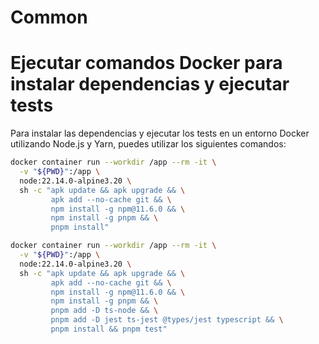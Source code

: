 # Common

# Ejecutar comandos Docker para instalar dependencias y ejecutar tests

Para instalar las dependencias y ejecutar los tests en un entorno Docker utilizando Node.js y Yarn, puedes utilizar los siguientes comandos:

```bash
docker container run --workdir /app --rm -it \
  -v "${PWD}":/app \
  node:22.14.0-alpine3.20 \
  sh -c "apk update && apk upgrade && \
         apk add --no-cache git && \
         npm install -g npm@11.6.0 && \
         npm install -g pnpm && \
         pnpm install"

docker container run --workdir /app --rm -it \
  -v "${PWD}":/app \
  node:22.14.0-alpine3.20 \
  sh -c "apk update && apk upgrade && \
         apk add --no-cache git && \
         npm install -g npm@11.6.0 && \
         npm install -g pnpm && \
         pnpm add -D ts-node && \
         pnpm add -D jest ts-jest @types/jest typescript && \
         pnpm install && pnpm test"
